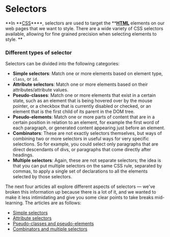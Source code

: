 # Selectors

**In **[CSS](https://developer.mozilla.org/en-US/docs/Glossary/CSS "CSS: CSS (Cascading Style Sheets) is a declarative language that controls how webpages look in the browser.")****, selectors are used to target the ****[HTML](https://developer.mozilla.org/en-US/docs/Glossary/HTML "HTML: HTML (HyperText Markup Language) is a descriptive language that specifies webpage structure.")** elements on our web pages that we want to style. There are a wide variety of CSS selectors available, allowing for fine grained precision when selecting elements to style. **

### Different types of selector

Selectors can be divided into the following categories:

* **Simple selectors**: Match one or more elements based on element type, `class`, or `id`.
* **Attribute selectors**: Match one or more elements based on their attributes\/attribute values.
* **Pseudo-classes**: Match one or more elements that exist in a certain state, such as an element that is being hovered over by the mouse pointer, or a checkbox that is currently disabled or checked, or an element that is the first child of its parent in the DOM tree.
* **Pseudo-elements**: Match one or more parts of content that are in a certain position in relation to an element, for example the first word of each paragraph, or generated content appearing just before an element.
* **Combinators**: These are not exactly selectors themselves, but ways of combining two or more selectors in useful ways for very specific selections. So for example, you could select only paragraphs that are direct descendants of divs, or paragraphs that come directly after headings.
* **Multiple selectors**: Again, these are not separate selectors; the idea is that you can put multiple selectors on the same CSS rule, separated by commas, to apply a single set of declarations to all the elements selected by those selectors.

The next four articles all explore different aspects of selectors — we've broken this information up because there is a lot of it, and we wanted to make it less intimidating and give you some clear points to take breaks mid-learning. The articles are as follows:

* [Simple selectors](https://developer.mozilla.org/en-US/docs/Learn/CSS/Introduction_to_CSS/Selectors/Simple_selectors)
* [Attribute selectors](https://developer.mozilla.org/en-US/docs/Learn/CSS/Introduction_to_CSS/Selectors/Attribute_selectors)
* [Pseudo-classes and pseudo-elements](https://developer.mozilla.org/en-US/docs/Learn/CSS/Introduction_to_CSS/Selectors/Pseudo-classes_and_pseudo-elements)
* [Combinators and multiple selectors](https://developer.mozilla.org/en-US/docs/Learn/CSS/Introduction_to_CSS/Selectors/Combinators_and_multiple_selectors)

